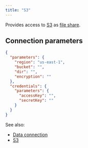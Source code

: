 ```yaml
---
title: "S3"
---
```


Provides access to [S3](https://aws.amazon.com/s3/) as [file share](files.md).

## Connection parameters

```json
{
  "parameters": {
    "region": "us-east-1",
    "bucket": "",
    "dir": "",
    "encryption": ""
  },
  "credentials": {
    "parameters": {
      "accessKey": "",
      "secretKey": ""
    }
  }
}
```

See also:

* [Data connection](../data-connection.md)
* [S3](https://aws.amazon.com/s3/)
